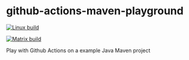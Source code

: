 # github-actions-maven-playground

[![Linux build](https://img.shields.io/travis/tbouffard/github-actions-maven-playground/master?label=Linux%20build&logo=travis)](https://travis-ci.org/Bonitasoft-Community/Build-Bonita)

[![Matrix build](https://github.com/tbouffard/github-actions-maven-playground/workflows/Matrix%20Build/badge.svg)](https://github.com/tbouffard/github-actions-maven-playground/actions)

Play with Github Actions on a example Java Maven project
